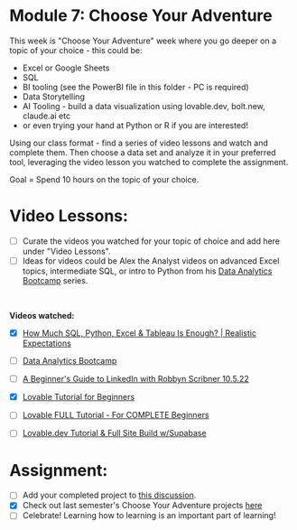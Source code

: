 # Module 7: Choose Your Adventure 

This week is "Choose Your Adventure" week where you go deeper on a topic of your choice - this could be:

* Excel or Google Sheets
* SQL
* BI tooling (see the PowerBI file in this folder - PC is required)
* Data Storytelling
* AI Tooling - build a data visualization using lovable.dev, bolt.new, claude.ai etc
* or even trying your hand at Python or R if you are interested! 

Using our class format  - find a series of video lessons and watch and complete them. Then choose a data set and analyze it in your preferred tool, leveraging the video lesson you watched to complete the assignment. 

Goal = Spend 10 hours on the topic of your choice. 

# Video Lessons: 

- [ ] Curate the videos you watched for your topic of choice and add here under "Video Lessons".
- [ ] Ideas for videos could be Alex the Analyst videos on advanced Excel topics, intermediate SQL, or intro to Python from his [Data Analytics Bootcamp](https://www.youtube.com/watch?v=PSNXoAs2FtQ) series.

<br>  

**Videos watched:**   

- [X] [How Much SQL, Python, Excel & Tableau Is Enough? | Realistic Expectations](https://youtu.be/pMQSgriJqR8?si=PMLdOlHn4clVygAP)
- [ ] [Data Analytics Bootcamp](https://www.youtube.com/watch?v=PSNXoAs2FtQ)
- [ ] [A Beginner's Guide to LinkedIn with Robbyn Scribner 10.5.22](https://youtu.be/LDqhzq9mRP4?si=nB4AwNogfHBLESq1)
- [X] [Lovable Tutorial for Beginners](https://youtu.be/6VejFu1nEYs?si=e9nI7hhyD8jiCkpi)
- [ ] [Lovable FULL Tutorial - For COMPLETE Beginners](https://youtu.be/YLjopoEnPi8?si=askhAGlHU0SPFUey)
- [ ] [Lovable.dev Tutorial & Full Site Build w/Supabase ](https://youtu.be/2MYwWu4u_ZM?si=t__pL0eA-SkqC_h1)


# Assignment: 

- [ ] Add your completed project to [this discussion](https://github.com/Tech-Moms/data_ai_fall_2025/discussions/64).
- [X] Check out last semester's Choose Your Adventure projects [here](https://github.com/Tech-Moms/data-analytics-winter-2025/discussions/197)
- [ ] Celebrate! Learning how to learning is an important part of learning! 
